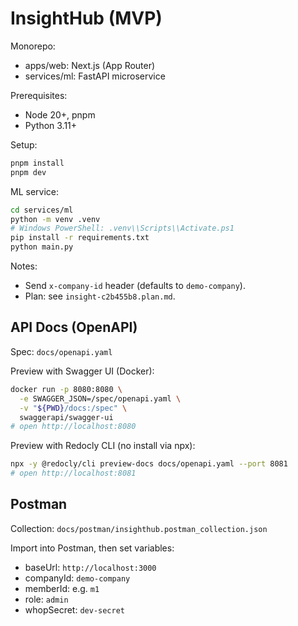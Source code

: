 # InsightHub (MVP)

Monorepo:
- apps/web: Next.js (App Router)
- services/ml: FastAPI microservice

Prerequisites:
- Node 20+, pnpm
- Python 3.11+

Setup:
```bash
pnpm install
pnpm dev
```

ML service:
```bash
cd services/ml
python -m venv .venv
# Windows PowerShell: .venv\\Scripts\\Activate.ps1
pip install -r requirements.txt
python main.py
```

Notes:
- Send `x-company-id` header (defaults to `demo-company`).
- Plan: see `insight-c2b455b8.plan.md`.

## API Docs (OpenAPI)
Spec: `docs/openapi.yaml`

Preview with Swagger UI (Docker):
```bash
docker run -p 8080:8080 \
  -e SWAGGER_JSON=/spec/openapi.yaml \
  -v "${PWD}/docs:/spec" \
  swaggerapi/swagger-ui
# open http://localhost:8080
```

Preview with Redocly CLI (no install via npx):
```bash
npx -y @redocly/cli preview-docs docs/openapi.yaml --port 8081
# open http://localhost:8081
```

## Postman
Collection: `docs/postman/insighthub.postman_collection.json`

Import into Postman, then set variables:
- baseUrl: `http://localhost:3000`
- companyId: `demo-company`
- memberId: e.g. `m1`
- role: `admin`
- whopSecret: `dev-secret`
